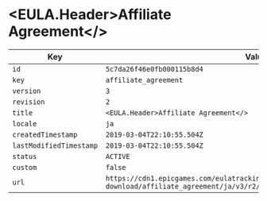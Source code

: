 # <EULA.Header>Affiliate Agreement</>

| Key | Value |
| --- | ----- |
| `id` | `5c7da26f46e0fb000115b8d4` |
| `key` | `affiliate_agreement` |
| `version` | `3` |
| `revision` | `2` |
| `title` | `<EULA.Header>Affiliate Agreement</>` |
| `locale` | `ja` |
| `createdTimestamp` | `2019-03-04T22:10:55.504Z` |
| `lastModifiedTimestamp` | `2019-03-04T22:10:55.504Z` |
| `status` | `ACTIVE` |
| `custom` | `false` |
| `url` | `https://cdn1.epicgames.com/eulatracking-download/affiliate_agreement/ja/v3/r2/0e32771efbe962757b33c51eff123a52.pdf` |
